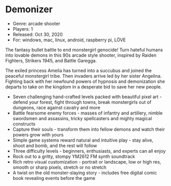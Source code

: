 # Demonizer

- Genre: arcade shooter
- Players: 1
- Released: Oct 30, 2020
- For: windows, mac, linux, android, raspberry pi, LÖVE

The fantasy bullet battle to end monstergirl genocide! Turn hateful humans into lovable demons in this 90s arcade style shooter, inspired by Raiden Fighters, Strikers 1945, and Battle Garegga.

The exiled princess Amelia has turned into a succubus and joined the peaceful monstergirl tribe. Then invaders arrive led by her sister Angelina. Fighting back with her newfound powers of hypnosis and demonization she departs to take on the kingdom in a desperate bid to save her new people.

- Seven challenging hand-crafted levels packed with beautiful pixel art - defend your forest, fight through towns, break monstergirls out of dungeons, race against cavalry and more
- Battle fearsome enemy forces - masses of infantry and artillery, nimble swordsmen and assassins, tricky spellcasters and mighty magical constructs
- Capture their souls - transform them into fellow demons and watch their powers grow with yours
- Simple game systems reward natural and intuitive play - stay alive, shoot and bomb, and the rest will follow
- Three difficulty levels - beginners, enthusiasts, and experts can all enjoy
- Rock out to a gritty, stompy YM2612 FM synth soundtrack
- Rich retro visual customization - portrait or landscape, low or high res, smooth or sharp pixels, stretch or no stretch
- A twist on the old monster-slaying story - includes free digital comic book revealing events before the game
